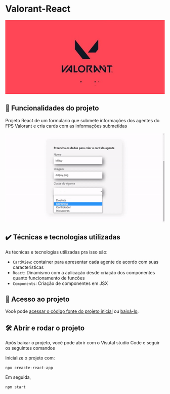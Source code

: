 # Valorant-React
<p align = "center">
    <img src="public/imagens/banner.jpg">
</p>

## 🔨 Funcionalidades do projeto

Projeto React de um formulario que submete informações dos agentes do FPS Valorant e cria cards com as informações submetidas

![](public/imagens/gif.gif)

## ✔️ Técnicas e tecnologias utilizadas

As técnicas e tecnologias utilizadas pra isso são:

- `CardView`: container para apresentar cada agente de acordo com suas caracteristicas
- `React`: Dinamismo com a aplicação desde criação dos componentes quanto funcionamento de funcões
- `Components`: Criação de componentes em JSX

## 📁 Acesso ao projeto

Você pode [acessar o código fonte do projeto inicial](https://github.com/cesarsouza13/Valorant-React) ou [baixá-lo](https://github.com/cesarsouza13/Valorant-React/archive/refs/heads/main.zip).


## 🛠️ Abrir e rodar o projeto

Após baixar o projeto, você pode abrir com o Visutal studio Code e seguir os seguintes comandos 

Inicialize o projeto com:
```
npx creacte-react-app
```
Em seguida,

```
npm start
```
